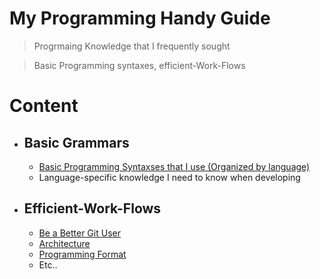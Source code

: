 # My Programming Handy Guide

> Progrmaing Knowledge that I frequently sought

> Basic Programming syntaxes, efficient-Work-Flows


# Content
- ## Basic Grammars
    - [Basic Programming Syntaxses that I use
(Organized by language)](./Bassic-Programming-Syntaxes/Basic-Programming-Syntaxes.md)
    - Language-specific knowledge I need to know when developing
    

- ## Efficient-Work-Flows
    - [Be a Better Git User](./Efficient-Work-Flows/Be-Better-Git-User/Description.md)
    - [Architecture](./Efficient-Work-Flows/Architecture/Architecture-Description.md)
    - [Programming Format](./Efficient-Work-Flows/Programming-Format/Programming-Format.md)
    - Etc..



